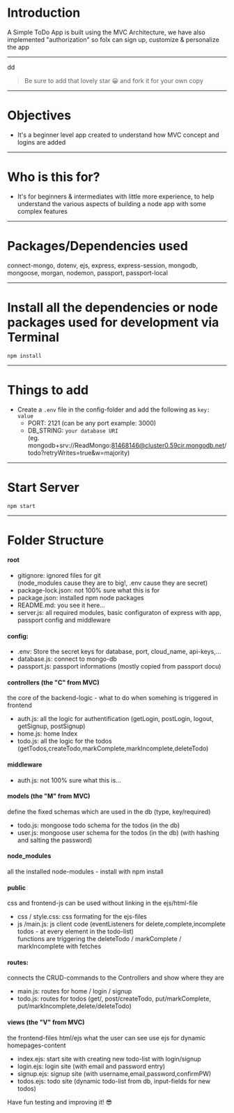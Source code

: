 # Introduction

A Simple ToDo App is built using the MVC Architecture, we have also implemented "authorization" so folx can sign up, customize & personalize the app 

---
dd
> Be sure to add that lovely star 😀 and fork it for your own copy

---

# Objectives

- It's a beginner level app created to understand how MVC concept and logins are added

---

# Who is this for? 

- It's for beginners & intermediates with little more experience, to help understand the various aspects of building a node app with some complex features

---

# Packages/Dependencies used 

connect-mongo, dotenv, ejs, express, express-session, mongodb, mongoose, morgan, nodemon, passport, passport-local

---

# Install all the dependencies or node packages used for development via Terminal

`npm install` 

---

# Things to add

- Create a `.env` file in the config-folder and add the following as `key: value` 
  - PORT: 2121 (can be any port example: 3000) 
  - DB_STRING: `your database URI` 
  <br>(eg. mongodb+srv://ReadMongo:81468146@cluster0.59cir.mongodb.net/todo?retryWrites=true&w=majority)
 ---
 
 # Start Server

`npm start` 

---
 
# Folder Structure
#### root
* gitignore: ignored files for git  
(node_modules cause they are to big!, .env cause they are secret)
* package-lock.json: not 100% sure what this is for
* package.json: installed npm node packages
* README.md: you see it here...  
* server.js: all required modules, basic configuraton of express with app, passport config and middleware

#### config:
* .env: Store the secret keys for database, port, cloud_name, api-keys,...
* database.js: connect to mongo-db
* passport.js: passport informations (mostly copied from passport docu)
#### controllers (the "C" from MVC)
the core of the backend-logic - what to do when somehing is triggered in frontend
* auth.js: all the logic for authentification (getLogin, postLogin, logout, getSignup, postSignup)
* home.js: home Index
* todo.js: all the logic for the todos (getTodos,createTodo,markComplete,markIncomplete,deleteTodo)
#### middleware
* auth.js: not 100% sure what this is...
#### models (the "M" from MVC)
define the fixed schemas which are used in the db (type, key/required)
* todo.js: mongoose todo schema for the todos (in the db)
* user.js: mongoose user schema for the todos (in the db) (with hashing and salting the password)
#### node_modules
all the installed node-modules - install with npm install
#### public
css and frontend-js can be used without linking in the ejs/html-file
* css / style.css: css formating for the ejs-files
* js /main.js: js client code (eventListeners for delete,complete,incomplete todos - at every element in the todo-list)
<br> functions are triggering the deleteTodo / markComplete / markIncomplete with fetches
#### routes: 
connects the CRUD-commands to the Controllers and show where they are
* main.js: routes for home / login / signup
* todo.js: routes for todos (get/, post/createTodo, put/markComplete, put/markIncomplete,delete/deleteTodo)
#### views (the "V" from MVC)
the frontend-files html/ejs what the user can see
use ejs for dynamic homepages-content
* index.ejs: start site with creating new todo-list with login/signup
* login.ejs: login site (with email and password entry)
* signup.ejs: signup site (with username,email,password,confirmPW)
* todos.ejs: todo site (dynamic todo-list from db, input-fields for new todos)

 Have fun testing and improving it! 😎


